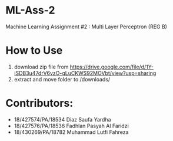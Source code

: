# ML-Ass-2
Machine Learning Assignment #2 : Multi Layer Perceptron (REG B)

# How to Use
1. download zip file from https://drive.google.com/file/d/1Y-iSDB3u47drV6vzO-qLuCKWS92MOVbt/view?usp=sharing
2. extract and move folder to /downloads/

# Contributors:
* 18/427574/PA/18534 Diaz Saufa Yardha
* 18/427576/PA/18536 Fadhlan Pasyah Al Faridzi
* 18/430269/PA/18782 Muhammad Lutfi Fahreza
